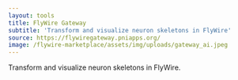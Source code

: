 ```yaml
---
layout: tools
title: FlyWire Gateway
subtitle: 'Transform and visualize neuron skeletons in FlyWire'
source: https://flywiregateway.pniapps.org/
image: /flywire-marketplace/assets/img/uploads/gateway_ai.jpeg
---
```

Transform and visualize neuron skeletons in FlyWire.